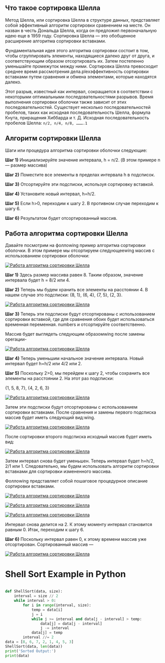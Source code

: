 ## Что такое сортировка Шелла

Метод Шелла, или сортировка Шелла в структуре данных, представляет собой эффективный алгоритм сортировки сравнением на месте. Он назван в честь Дональда Шелла, когда он предложил первоначальную идею еще в 1959 году. Сортировка Шелла — это обобщенное расширение алгоритма сортировки вставками.

Фундаментальная идея этого алгоритма сортировки состоит в том, чтобы сгруппировать элементы, находящиеся далеко друг от друга, и соответствующим образом отсортировать их. Затем постепенно уменьшайте промежуток между ними. Сортировка Шелла превосходит среднее время рассмотрения дела.plexэффективность сортировки вставками путем сравнения и обмена элементами, которые находятся далеко.

Этот разрыв, известный как интервал, сокращается в соответствии с некоторыми оптимальными последовательностями разрывов. Время выполнения сортировки оболочки также зависит от этих последовательностей. Существует несколько последовательностей пробелов, таких как исходная последовательность Шелла, формула Кнута, приращения Хиббарда и т. Д. Исходная последовательность пробелов Шелла: `n/2, n/4, n/8, ……….1`

## Алгоритм сортировки Шелла

Шаги или процедура алгоритма сортировки оболочки следующие:

**Шаг 1)** Инициализируйте значение интервала, h = n/2. (В этом примере n — размер массива)

**Шаг 2)** Поместите все элементы в пределах интервала h в подсписок.

**Шаг 3)** Отсортируйте эти подсписки, используя сортировку вставкой.

**Шаг 4)** Установите новый интервал, h=h/2.

**Шаг 5)** Если h>0, переходим к шагу 2. В противном случае переходим к шагу 6.

**Шаг 6)** Результатом будет отсортированный массив.

## Работа алгоритма сортировки Шелла

Давайте посмотрим на фоллоwing пример алгоритма сортировки оболочки. В этом примере мы отсортируем следующееwing массив с использованием сортировки оболочки:

[![Работа алгоритма сортировки Шелла](https://www.guru99.com/images/4/shell-sort-algorithm-1.png)](https://www.guru99.com/images/4/shell-sort-algorithm-1.png)

**Шаг 1)** Здесь размер массива равен 8. Таким образом, значение интервала будет h = 8/2 или 4.

**Шаг 2)** Теперь мы будем хранить все элементы на расстоянии 4. В нашем случае это подсписки: {8, 1}, {6, 4}, {7, 5}, {2, 3}.

[![Работа алгоритма сортировки Шелла](https://www.guru99.com/images/4/shell-sort-algorithm-2.png)](https://www.guru99.com/images/4/shell-sort-algorithm-2.png)

**Шаг 3)** Теперь эти подсписки будут отсортированы с использованием сортировки вставкой, где для сравнения обоих будет использоваться временная переменная. numbers и отсортируйте соответственно.

Массив будет выглядеть следующим образомwing после замены operaции-

[![Работа алгоритма сортировки Шелла](https://www.guru99.com/images/4/shell-sort-algorithm-3.png)](https://www.guru99.com/images/4/shell-sort-algorithm-3.png)

**Шаг 4)** Теперь уменьшим начальное значение интервала. Новый интервал будет h=h/2 или 4/2 или 2.

**Шаг 5)** Поскольку 2>0, мы перейдем к шагу 2, чтобы сохранить все элементы на расстоянии 2. На этот раз подсписки:

{1, 5, 8, 7}, {4, 2, 6, 3}

[![Работа алгоритма сортировки Шелла](https://www.guru99.com/images/4/shell-sort-algorithm-4.png)](https://www.guru99.com/images/4/shell-sort-algorithm-4.png)

Затем эти подсписки будут отсортированы с использованием сортировки вставками. После сравнения и замены первого подсписка массив будет иметь следующий вид:wing.

[![Работа алгоритма сортировки Шелла](https://www.guru99.com/images/4/shell-sort-algorithm-5.png)](https://www.guru99.com/images/4/shell-sort-algorithm-5.png)

После сортировки второго подсписка исходный массив будет иметь вид:

[![Работа алгоритма сортировки Шелла](https://www.guru99.com/images/4/shell-sort-algorithm-6.png)](https://www.guru99.com/images/4/shell-sort-algorithm-6.png)

Затем интервал снова будет уменьшен. Теперь интервал будет h=h/2, 2/1 или 1. Следовательно, мы будем использовать алгоритм сортировки вставками для сортировки измененного массива.

Фоллоwing представляет собой пошаговое процедурное описание сортировки вставками.

[![Работа алгоритма сортировки Шелла](https://www.guru99.com/images/4/shell-sort-algorithm-7.png)](https://www.guru99.com/images/4/shell-sort-algorithm-7.png)

[![Работа алгоритма сортировки Шелла](https://www.guru99.com/images/4/shell-sort-algorithm-8.png)](https://www.guru99.com/images/4/shell-sort-algorithm-8.png)

[![Работа алгоритма сортировки Шелла](https://www.guru99.com/images/4/shell-sort-algorithm-9.png)](https://www.guru99.com/images/4/shell-sort-algorithm-9.png)

Интервал снова делится на 2. К этому моменту интервал становится равным 0. Итак, переходим к шагу 6.

**Шаг 6)** Поскольку интервал равен 0, к этому времени массив уже отсортирован. Сортированный массив —

[![Работа алгоритма сортировки Шелла](https://www.guru99.com/images/4/shell-sort-algorithm-9.png)](https://www.guru99.com/images/4/shell-sort-algorithm-9.png)



 # Shell Sort Example in Python
```python

def ShellSort(data, size):
    interval = size // 2
    while interval > 0:
        for i in range(interval, size):
            temp = data[i]
            j = i
            while j >= interval and data[j - interval] > temp:
                data[j] = data[j - interval]
                j -= interval
            data[j] = temp
        interval //= 2
data = [8, 6, 7, 2, 1, 4, 5, 3]
ShellSort(data, len(data))
print('Sorted Output:')
print(data)
```